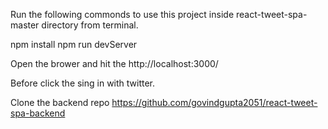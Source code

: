 Run the following commonds to use this project inside react-tweet-spa-master directory from terminal.

npm install
npm run devServer

Open the brower and hit the http://localhost:3000/


Before click the sing in with twitter.

Clone the backend repo https://github.com/govindgupta2051/react-tweet-spa-backend

